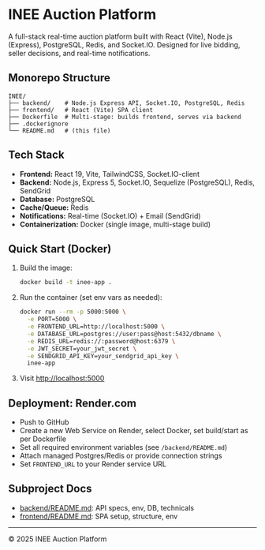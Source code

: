 # INEE Auction Platform

A full-stack real-time auction platform built with React (Vite), Node.js (Express), PostgreSQL, Redis, and Socket.IO. Designed for live bidding, seller decisions, and real-time notifications.

## Monorepo Structure

```
INEE/
├── backend/    # Node.js Express API, Socket.IO, PostgreSQL, Redis
├── frontend/   # React (Vite) SPA client
├── Dockerfile  # Multi-stage: builds frontend, serves via backend
├── .dockerignore
└── README.md   # (this file)
```

## Tech Stack
- **Frontend:** React 19, Vite, TailwindCSS, Socket.IO-client
- **Backend:** Node.js, Express 5, Socket.IO, Sequelize (PostgreSQL), Redis, SendGrid
- **Database:** PostgreSQL
- **Cache/Queue:** Redis
- **Notifications:** Real-time (Socket.IO) + Email (SendGrid)
- **Containerization:** Docker (single image, multi-stage build)

## Quick Start (Docker)

1. Build the image:
   ```bash
   docker build -t inee-app .
   ```
2. Run the container (set env vars as needed):
   ```bash
   docker run --rm -p 5000:5000 \
     -e PORT=5000 \
     -e FRONTEND_URL=http://localhost:5000 \
     -e DATABASE_URL=postgres://user:pass@host:5432/dbname \
     -e REDIS_URL=redis://:password@host:6379 \
     -e JWT_SECRET=your_jwt_secret \
     -e SENDGRID_API_KEY=your_sendgrid_api_key \
     inee-app
   ```
3. Visit [http://localhost:5000](http://localhost:5000)

## Deployment: Render.com
- Push to GitHub
- Create a new Web Service on Render, select Docker, set build/start as per Dockerfile
- Set all required environment variables (see `/backend/README.md`)
- Attach managed Postgres/Redis or provide connection strings
- Set `FRONTEND_URL` to your Render service URL

## Subproject Docs
- [backend/README.md](backend/README.md): API specs, env, DB, technicals
- [frontend/README.md](frontend/README.md): SPA setup, structure, env

---

© 2025 INEE Auction Platform
